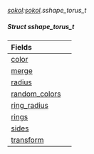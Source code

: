 _[sokol](../../modules/sokol/sokol-module.md):[sokol](../../modules/sokol/sokol-module.md).sshape\_torus\_t_
##### Struct sshape\_torus\_t

| Fields | |
|:---|:---|
| [color](sokol-sshape_torus_t-color.md) |  |
| [merge](sokol-sshape_torus_t-merge.md) |  |
| [radius](sokol-sshape_torus_t-radius.md) |  |
| [random\_colors](sokol-sshape_torus_t-random_colors.md) |  |
| [ring\_radius](sokol-sshape_torus_t-ring_radius.md) |  |
| [rings](sokol-sshape_torus_t-rings.md) |  |
| [sides](sokol-sshape_torus_t-sides.md) |  |
| [transform](sokol-sshape_torus_t-transform.md) |  |
